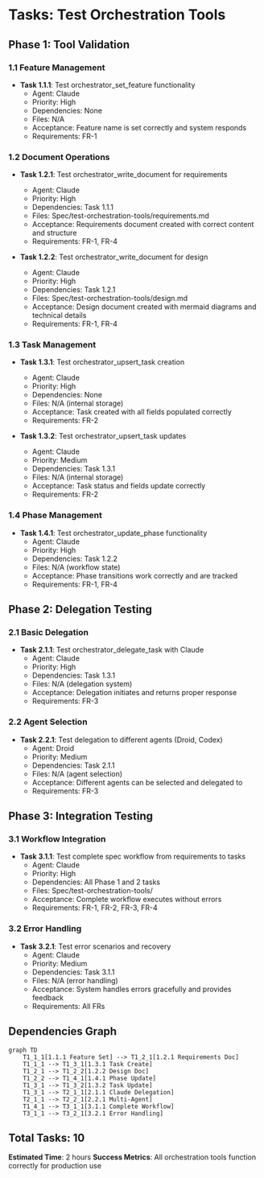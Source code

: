 # Tasks: Test Orchestration Tools

## Phase 1: Tool Validation
### 1.1 Feature Management
- **Task 1.1.1**: Test orchestrator_set_feature functionality
  - Agent: Claude
  - Priority: High
  - Dependencies: None
  - Files: N/A
  - Acceptance: Feature name is set correctly and system responds
  - Requirements: FR-1

### 1.2 Document Operations
- **Task 1.2.1**: Test orchestrator_write_document for requirements
  - Agent: Claude
  - Priority: High
  - Dependencies: Task 1.1.1
  - Files: Spec/test-orchestration-tools/requirements.md
  - Acceptance: Requirements document created with correct content and structure
  - Requirements: FR-1, FR-4

- **Task 1.2.2**: Test orchestrator_write_document for design
  - Agent: Claude
  - Priority: High
  - Dependencies: Task 1.2.1
  - Files: Spec/test-orchestration-tools/design.md
  - Acceptance: Design document created with mermaid diagrams and technical details
  - Requirements: FR-1, FR-4

### 1.3 Task Management
- **Task 1.3.1**: Test orchestrator_upsert_task creation
  - Agent: Claude
  - Priority: High
  - Dependencies: None
  - Files: N/A (internal storage)
  - Acceptance: Task created with all fields populated correctly
  - Requirements: FR-2

- **Task 1.3.2**: Test orchestrator_upsert_task updates
  - Agent: Claude
  - Priority: Medium
  - Dependencies: Task 1.3.1
  - Files: N/A (internal storage)
  - Acceptance: Task status and fields update correctly
  - Requirements: FR-2

### 1.4 Phase Management
- **Task 1.4.1**: Test orchestrator_update_phase functionality
  - Agent: Claude
  - Priority: High
  - Dependencies: Task 1.2.2
  - Files: N/A (workflow state)
  - Acceptance: Phase transitions work correctly and are tracked
  - Requirements: FR-1, FR-4

## Phase 2: Delegation Testing
### 2.1 Basic Delegation
- **Task 2.1.1**: Test orchestrator_delegate_task with Claude
  - Agent: Claude
  - Priority: High
  - Dependencies: Task 1.3.1
  - Files: N/A (delegation system)
  - Acceptance: Delegation initiates and returns proper response
  - Requirements: FR-3

### 2.2 Agent Selection
- **Task 2.2.1**: Test delegation to different agents (Droid, Codex)
  - Agent: Droid
  - Priority: Medium
  - Dependencies: Task 2.1.1
  - Files: N/A (agent selection)
  - Acceptance: Different agents can be selected and delegated to
  - Requirements: FR-3

## Phase 3: Integration Testing
### 3.1 Workflow Integration
- **Task 3.1.1**: Test complete spec workflow from requirements to tasks
  - Agent: Claude
  - Priority: High
  - Dependencies: All Phase 1 and 2 tasks
  - Files: Spec/test-orchestration-tools/
  - Acceptance: Complete workflow executes without errors
  - Requirements: FR-1, FR-2, FR-3, FR-4

### 3.2 Error Handling
- **Task 3.2.1**: Test error scenarios and recovery
  - Agent: Claude
  - Priority: Medium
  - Dependencies: Task 3.1.1
  - Files: N/A (error handling)
  - Acceptance: System handles errors gracefully and provides feedback
  - Requirements: All FRs

## Dependencies Graph
```mermaid
graph TD
    T1_1_1[1.1.1 Feature Set] --> T1_2_1[1.2.1 Requirements Doc]
    T1_1_1 --> T1_3_1[1.3.1 Task Create]
    T1_2_1 --> T1_2_2[1.2.2 Design Doc]
    T1_2_2 --> T1_4_1[1.4.1 Phase Update]
    T1_3_1 --> T1_3_2[1.3.2 Task Update]
    T1_3_1 --> T2_1_1[2.1.1 Claude Delegation]
    T2_1_1 --> T2_2_1[2.2.1 Multi-Agent]
    T1_4_1 --> T3_1_1[3.1.1 Complete Workflow]
    T3_1_1 --> T3_2_1[3.2.1 Error Handling]
```

## Total Tasks: 10
**Estimated Time**: 2 hours
**Success Metrics**: All orchestration tools function correctly for production use